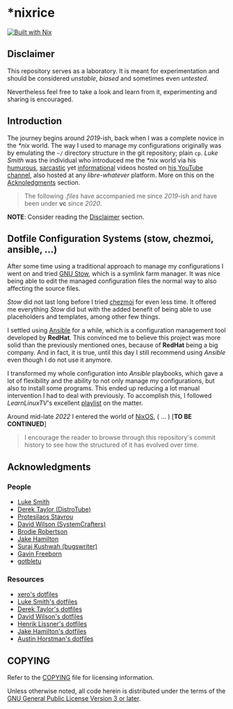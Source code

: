 # \*nixrice

[![Built with Nix](https://builtwithnix.org/badge.svg)](https://builtwithnix.org)

## Disclaimer

This repository serves as a laboratory. It is meant for experimentation and
should be considered _unstable_, _biased_ and sometimes even _untested_.

Nevertheless feel free to take a look and learn from it, experimenting and
sharing is encouraged.

## Introduction

The journey begins around _2019_-ish, back when I was a complete novice in the
_\*nix_ world. The way I used to manage my configurations originally was by
emulating the `~/` directory structure in the git repository; plain `cp`.
_Luke Smith_ was the individual who introduced me the _\*nix_ world via his
[humurous](https://www.youtube.com/watch?v=DB6UWGeNePk),
[sarcastic](https://www.youtube.com/watch?v=GJ_v31qktSk) yet
[informational](https://www.youtube.com/watch?v=NzD2UdQl5Gc) videos hosted on
[his YouTube channel](https://www.youtube.com/@LukeSmithxyz/videos),
also hosted at any _libre-whatever_ platform. More on this on the
[Acknoledgments](#acknoledgments) section.

> The following _.files_ have accompanied me since _2019_-ish and have been under
> **vc** since _2020_.

**NOTE**: Consider reading the [Disclaimer](#disclaimer) section.

## Dotfile Configuration Systems (stow, chezmoi, ansible, ...)

After some time using a traditional approach to manage my configurations I went
on and tried [GNU Stow](https://www.gnu.org/software/stow), which is a symlink
farm manager. It was nice being able to edit the managed configuration files
the normal way to also affecting the source files.

_Stow_ did not last long before I tried [chezmoi](https://www.chezmoi.io) for
even less time. It offered me everything _Stow_ did but with the added benefit
of being able to use placeholders and templates, among other few things.

I settled using [Ansible]([https://www.ansible.com) for a while, which is a
configuration management tool developed by **RedHat**. This convinced me to
believe this project was more solid than the previously mentioned ones, because
of **RedHat** being a big company. And in fact, it is true, until this day I
still recommend using _Ansible_ even though I do not use it anymore.

I transformed my whole configuration into _Ansible_ playbooks, which gave a lot
of flexibility and the ability to not only manage my configurations, but also
to install some programs. This ended up reducing a lot manual intervention I
had to deal with previously. To accomplish this, I followed _LearnLinuxTV_'s
excellent
[playlist]([https://youtube.com/playlist?list=PLT98CRl2KxKEUHie1m24-wkyHpEsa4Y70&si=O5xxvPiCyK_C1m7P) on the matter.

Around mid-late _2022_ I entered the world of [NixOS](https://nixos.org),
( ... ) [**TO BE CONTINUED**]

> I encourage the reader to browse through this repository's commit history to see
> how the structured of it has evolved over time.

## Acknowledgments

### People

- [Luke Smith](https://github.com/lukesmithxyz)
- [Derek Taylor (DistroTube)](https://www.youtube.com/@DistroTube)
- [Protesilaos Stavrou](https://www.youtube.com/@protesilaos)
- [David Wilson (SystemCrafters)](https://www.youtube.com/@SystemCrafters)
- [Brodie Robertson](https://www.youtube.com/@BrodieRobertson)
- [Jake Hamilton](https://www.youtube.com/@jakehamiltondev)
- [Suraj Kushwah (bugswriter)](https://www.youtube.com/@bugswriter_)
- [Gavin Freeborn](https://www.youtube.com/@GavinFreeborn)
- [gotbletu](https://www.youtube.com/@gotbletu)

### Resources

- [xero's dotfiles](https://github.com/xero/dotfiles)
- [Luke Smith's dotfiles](https://github.com/lukesmithxyz/voidrice)
- [Derek Taylor's dotfiles](https://gitlab.com/dwt1/dotfiles)
- [David Wilson's dotfiles](https://github.com/daviwil/dotfiles)
- [Henrik Lissner's dotfiles](https://github.com/hlissner/dotfiles)
- [Jake Hamilton's dotfiles](https://github.com/jakehamilton/config)
- [Austin Horstman's dotfiles](https://github.com/khaneliman/khanelinix)

## COPYING

Refer to the [COPYING](./COPYING) file for licensing information.

Unless otherwise noted, all code herein is distributed under the terms of the
[GNU General Public License Version 3 or later](https://www.gnu.org/licenses/gpl-3.0.en.html).
